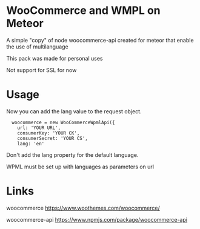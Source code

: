 # WooCommerce and WMPL on Meteor
A simple "copy" of node woocommerce-api created for meteor that enable the use of multilanguage

This pack was made for personal uses

Not support for SSL for now

# Usage
Now you can add the lang value to the request object.

```
  woocommerce = new WooCommerceWpmlApi({
    url: 'YOUR URL',
    consumerKey: 'YOUR CK',
    consumerSecret: 'YOUR CS',
    lang: 'en'
```

Don't add the lang property for the default language.

WPML must be set up with languages as parameters on url

# Links

woocommerce 		https://www.woothemes.com/woocommerce/

woocommerce-api		https://www.npmjs.com/package/woocommerce-api
